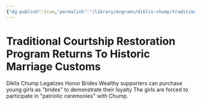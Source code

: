 ```yaml
---
{"dg-publish":true,"permalink":"/library/engrams/diklis-chump/traditional-courtship-restoration-program-returns-to-historic-marriage-customs/","tags":["DC/Women","DC/AS3"]}
---
```


# Traditional Courtship Restoration Program Returns To Historic Marriage Customs
Diklis Chump Legalizes Honor Brides
	Wealthy supporters can purchase young girls as "brides" to demonstrate their loyalty
	The girls are forced to participate in "patriotic ceremonies" with Chump.
